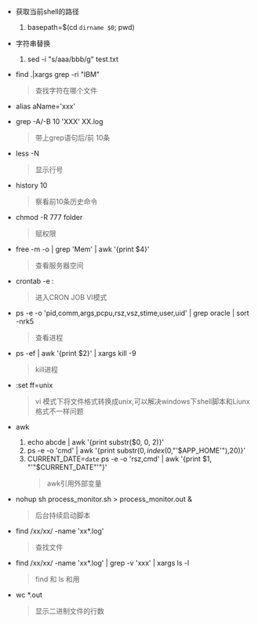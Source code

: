 - 获取当前shell的路径
    1. basepath=$(cd `dirname $0`; pwd)
- 字符串替换
    1. sed -i "s/aaa/bbb/g" test.txt
- find .|xargs grep -ri "IBM"
    > 查找字符在哪个文件
- alias aName='xxx'
- grep -A/-B 10 'XXX' XX.log
    > 带上grep语句后/前 10条

- less -N
    > 显示行号

- history 10
    > 察看前10条历史命令

- chmod -R 777 folder
    > 赋权限

- free -m -o | grep 'Mem' | awk '{print $4}'
    > 查看服务器空间

- crontab -e : 
    > 进入CRON JOB VI模式

- ps -e -o 'pid,comm,args,pcpu,rsz,vsz,stime,user,uid' | grep oracle |  sort -nrk5
    > 查看进程

- ps -ef | awk '{print $2}' | xargs kill -9
    > kill进程

- :set ff=unix
    > vi 模式下将文件格式转换成unix,可以解决windows下shell脚本和Liunx格式不一样问题

- awk
    1. echo abcde | awk '{print substr($0, 0, 2)}'
    2. ps -e -o 'cmd' | awk '{print substr($0,index($0,"'$APP_HOME'"),20)}' 
    4. CURRENT_DATE=`date` ps -e -o 'rsz,cmd' | awk '{print $1, "'"$CURRENT_DATE"'"}'
        > awk引用外部变量

- nohup sh process_monitor.sh > process_monitor.out &
    > 后台持续启动脚本

-  find /xx/xx/ -name 'xx*.log'
    > 查找文件
- find /xx/xx/ -name 'xx*.log' | grep -v 'xxx' | xargs ls -l
    > find 和 ls 和用

- wc *.out
    > 显示二进制文件的行数